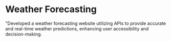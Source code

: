 # Weather Forecasting
"Developed a weather forecasting website utilizing APIs to provide accurate and real-time weather predictions, enhancing user accessibility and decision-making.
